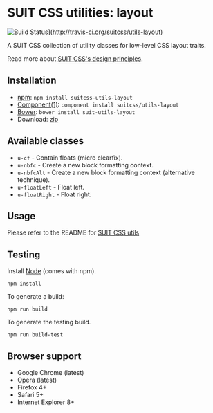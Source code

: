 # SUIT CSS utilities: layout

![Build Status](https://secure.travis-ci.org/suitcss/utils-layout.png?branch=master)](http://travis-ci.org/suitcss/utils-layout)

A SUIT CSS collection of utility classes for low-level CSS layout traits.

Read more about [SUIT CSS's design principles](https://github.com/suitcss/suit/).

## Installation

* [npm](http://npmjs.org/): `npm install suitcss-utils-layout`
* [Component(1)](http://component.io/): `component install suitcss/utils-layout`
* [Bower](http://bower.io/): `bower install suit-utils-layout`
* Download: [zip](https://github.com/suitcss/utils-layout/zipball/master)

## Available classes

* `u-cf` - Contain floats (micro clearfix).
* `u-nbfc` - Create a new block formatting context.
* `u-nbfcAlt` - Create a new block formatting context (alternative technique).
* `u-floatLeft` - Float left.
* `u-floatRight` - Float right.

## Usage

Please refer to the README for [SUIT CSS utils](https://github.com/suitcss/utils/)

## Testing

Install [Node](http://nodejs.org) (comes with npm).

```
npm install
```

To generate a build:

```
npm run build
```

To generate the testing build.

```
npm run build-test
```

## Browser support

* Google Chrome (latest)
* Opera (latest)
* Firefox 4+
* Safari 5+
* Internet Explorer 8+
